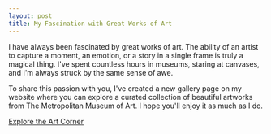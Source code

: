 ```yaml
---
layout: post
title: My Fascination with Great Works of Art
---
```


I have always been fascinated by great works of art. The ability of an artist to capture a moment, an emotion, or a story in a single frame is truly a magical thing. I've spent countless hours in museums, staring at canvases, and I'm always struck by the same sense of awe.

To share this passion with you, I've created a new gallery page on my website where you can explore a curated collection of beautiful artworks from The Metropolitan Museum of Art. I hope you'll enjoy it as much as I do.

[Explore the Art Corner](/art.html)

